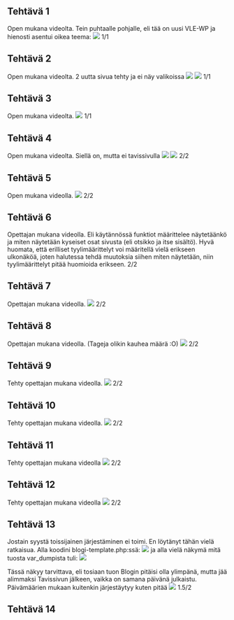 ## Tehtävä 1
Open mukana videolta. Tein puhtaalle pohjalle, eli tää on uusi VLE-WP ja hienosti asentui oikea teema:
![](/harjoitus5/images/t1.png)
1/1
## Tehtävä 2
Open mukana videolta. 2 uutta sivua tehty ja ei näy valikoissa
![](/harjoitus5/images/t2.png)
![](/harjoitus5/images/t2_1.png)
1/1
## Tehtävä 3
Open mukana videolta.
![](/harjoitus5/images/t3.png)
1/1
## Tehtävä 4
Open mukana videolta. Siellä on, mutta ei tavissivulla
![](/harjoitus5/images/t4.png)
![](/harjoitus5/images/t4_2.png)
2/2
## Tehtävä 5
Open mukana videolla.
![](/harjoitus5/images/t5.png)
2/2
## Tehtävä 6
Opettajan mukana videolla. Eli käytännössä funktiot määrittelee näytetäänkö ja miten näytetään kyseiset osat sivusta (eli otsikko ja itse sisältö). Hyvä huomata, että erilliset tyylimäärittelyt voi määritellä vielä erikseen ulkonäköä, joten halutessa tehdä muutoksia siihen miten näytetään, niin tyylimäärittelyt pitää huomioida erikseen.
2/2
## Tehtävä 7
Opettajan mukana videolla.
![](/harjoitus5/images/t7.png)
2/2
## Tehtävä 8
Opettajan mukana videolla. (Tageja olikin kauhea määrä :O)
![](/harjoitus5/images/t8.png)
2/2
## Tehtävä 9
Tehty opettajan mukana videolla. 
![](/harjoitus5/images/t9.png)
2/2
## Tehtävä 10
Tehty opettajan mukana videolla. 
![](/harjoitus5/images/t10.png)
2/2
## Tehtävä 11
Tehty opettajan mukana videolla
![](/harjoitus5/images/t11.png)
2/2
## Tehtävä 12
Tehty opettajan mukana videolla
![](/harjoitus5/images/t12.png)
2/2
## Tehtävä 13
Jostain syystä toissijainen järjestäminen ei toimi. En löytänyt tähän vielä ratkaisua.
Alla koodini blogi-template.php:ssä:
![](/harjoitus5/images/koodi_t13.png)
ja alla vielä näkymä mitä tuosta var_dumpista tuli:
![](/harjoitus5/images/nakyma_t13.png)

Tässä näkyy tarvittava, eli tosiaan tuon Blogin pitäisi olla ylimpänä, mutta jää alimmaksi Tavissivun jälkeen, vaikka on samana päivänä julkaistu. Päivämäärien mukaan kuitenkin järjestäytyy kuten pitää
![](/harjoitus5/images/t13.png)
1.5/2
## Tehtävä 14
